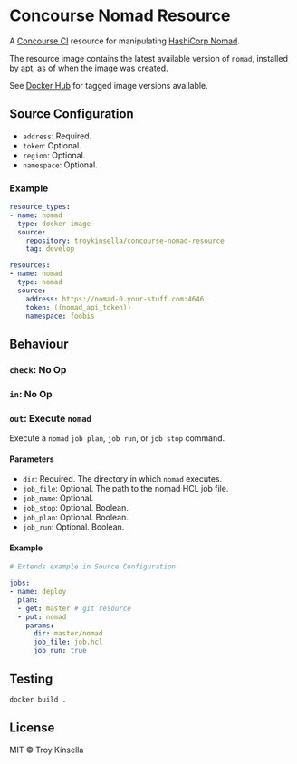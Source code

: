 # Concourse Nomad Resource

A [Concourse CI](https://concourse-ci.org) resource for manipulating [HashiCorp Nomad](https://www.nomadproject.io).

The resource image contains the latest available version of `nomad`, installed by apt, as
of when the image was created.

See [Docker Hub](https://cloud.docker.com/repository/docker/troykinsella/concourse-nomad-resource)
for tagged image versions available.

## Source Configuration

* `address`: Required.
* `token`: Optional.
* `region`: Optional.
* `namespace`: Optional.

### Example

```yaml
resource_types:
- name: nomad
  type: docker-image
  source:
    repository: troykinsella/concourse-nomad-resource
    tag: develop

resources:
- name: nomad
  type: nomad
  source:
    address: https://nomad-0.your-stuff.com:4646
    token: ((nomad_api_token))
    namespace: foobis
```

## Behaviour

### `check`: No Op

### `in`: No Op

### `out`: Execute `nomad`

Execute a `nomad` `job plan`, `job run`, or `job stop` command.

#### Parameters

* `dir`: Required. The directory in which `nomad` executes.
* `job_file`: Optional. The path to the nomad HCL job file.
* `job_name`: Optional. 
* `job_stop`: Optional. Boolean.
* `job_plan`: Optional. Boolean.
* `job_run`: Optional. Boolean.

#### Example

```yaml
# Extends example in Source Configuration

jobs:
- name: deploy
  plan:
  - get: master # git resource
  - put: nomad
    params:
      dir: master/nomad
      job_file: job.hcl
      job_run: true
```

## Testing

```bash
docker build .
```

## License

MIT © Troy Kinsella
